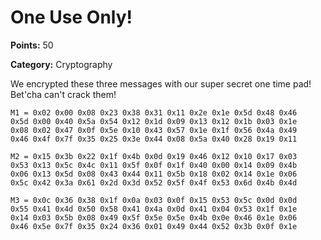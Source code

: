 # One Use Only!

**Points:** 50

**Category:** Cryptography

We encrypted these three messages with our super secret one time pad! Bet'cha can't crack them!

```
M1 = 0x02 0x00 0x08 0x23 0x38 0x31 0x11 0x2e 0x1e 0x5d 0x48 0x46
0x5d 0x00 0x40 0x5a 0x54 0x12 0x1d 0x09 0x13 0x12 0x1b 0x03 0x1e
0x08 0x02 0x47 0x0f 0x5e 0x10 0x43 0x57 0x1e 0x1f 0x56 0x4a 0x49
0x46 0x4f 0x7f 0x35 0x25 0x3e 0x44 0x08 0x5a 0x40 0x28 0x19 0x11

M2 = 0x15 0x3b 0x22 0x1f 0x4b 0x0d 0x19 0x46 0x12 0x10 0x17 0x03
0x53 0x13 0x5c 0x4c 0x11 0x5f 0x0f 0x1f 0x40 0x00 0x14 0x09 0x4b
0x06 0x13 0x5d 0x08 0x43 0x44 0x11 0x5b 0x18 0x02 0x14 0x1e 0x06
0x5c 0x42 0x3a 0x61 0x2d 0x3d 0x52 0x5f 0x4f 0x53 0x6d 0x4b 0x4d

M3 = 0x0c 0x36 0x38 0x1f 0x0a 0x03 0x0f 0x15 0x53 0x5c 0x0d 0x0d
0x55 0x41 0x4d 0x50 0x58 0x41 0x4a 0x0d 0x41 0x04 0x53 0x1f 0x1e
0x14 0x03 0x5b 0x08 0x49 0x5f 0x5e 0x5e 0x4b 0x0e 0x46 0x1e 0x06
0x46 0x5e 0x7f 0x35 0x24 0x36 0x01 0x49 0x44 0x52 0x3b 0x0f 0x1e
```
